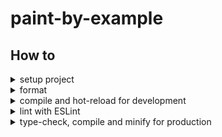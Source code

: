 # paint-by-example

## How to

<details><summary>setup project</summary>

```bash
docker build -t paint-by-example:development . -f ./Dockerfile.development
```
</details>

<details><summary>format</summary>

```bash
docker container run --rm -it \
    -v `pwd`:/app \
    -p 5173:5173 \
    paint-by-example:development format
```
</details>

<details><summary>compile and hot-reload for development</summary>

```sh
docker container run --rm -it \
    -v `pwd`:/app \
    -p 5173:5173 \
    paint-by-example:development dev
```
</details>

<details><summary>lint with ESLint</summary>

[ESLint](https://eslint.org/)

```bash
docker container run --rm -it \
    -v `pwd`:/app \
    -p 5173:5173 \
    paint-by-example:development lint
```
</details>

<details><summary>type-check, compile and minify for production</summary>

```sh
docker build -t paint-by-example:latest .
docker container run --rm -it \
    -v `pwd`:/app \
    -p 8080:80 \
    paint-by-example:latest
```
</details>

